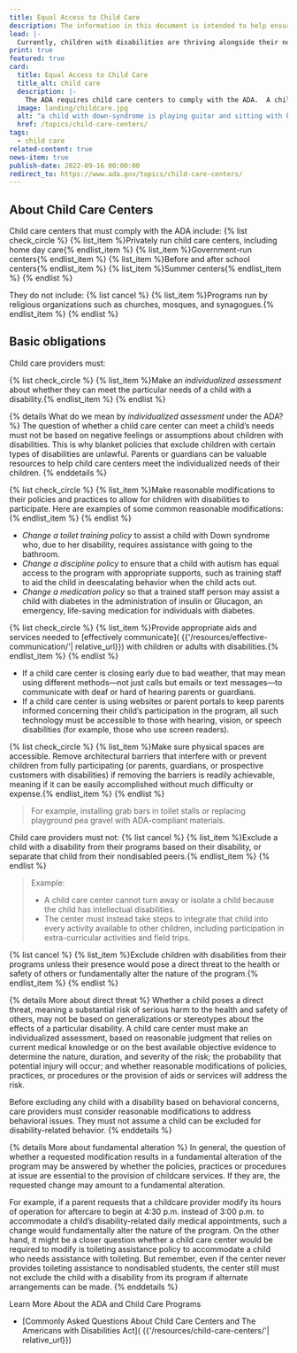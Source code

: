 ```yaml
---
title: Equal Access to Child Care
description: The information in this document is intended to help ensure equal access for all children to child care programs And not turned away based on assumptions about the severity of their disability or how much assistance they may need.
lead: |-
  Currently, children with disabilities are thriving alongside their nondisabled peers in childcare centers across the country that foster inclusion. A child with a disability must never be turned away from a child care center based on assumptions about the severity of the disability or how much assistance they may need. Inclusive programs fulfill the ADA’s promise to ensure equal access to child care programs for all children. The information below is intended to help ensure that your child care program fulfills this promise, too.
print: true
featured: true
card:
  title: Equal Access to Child Care
  title_alt: child care
  description: |-
    The ADA requires child care centers to comply with the ADA.  A child with a disability must never be turned away based on assumptions about their disability.
  image: landing/childcare.jpg
  alt: "a child with down-syndrome is playing guitar and sitting with kids and a teacher"
  href: /topics/child-care-centers/
tags:
  - child care
related-content: true
news-item: true
publish-date: 2022-09-16 00:00:00
redirect_to: https://www.ada.gov/topics/child-care-centers/
---
```

## About Child Care Centers

Child care centers that must comply with the ADA include:
{% list check_circle %}
{% list_item %}Privately run child care centers, including home day care{% endlist_item %}
{% list_item %}Government-run centers{% endlist_item %}
{% list_item %}Before and after school centers{% endlist_item %}
{% list_item %}Summer centers{% endlist_item %}
{% endlist %}

They do not include:
{% list cancel %}
{% list_item %}Programs run by religious organizations such as churches, mosques, and synagogues.{% endlist_item %}
{% endlist %}

## Basic obligations

Child care providers must:

{% list check_circle %}
{% list_item %}Make an *individualized assessment* about whether they can meet the particular needs of a child with a disability.{% endlist_item %}
{% endlist %}

{% details What do we mean by <em>individualized assessment</em> under the ADA? %}
The question of whether a child care center can meet a child’s needs must not be based on  negative feelings or assumptions about children with disabilities. This is why blanket policies that exclude children with certain types of disabilities are unlawful. Parents or guardians can be valuable resources to help child care centers meet the individualized needs of their children.
{% enddetails %}

{% list check_circle %}
{% list_item %}Make reasonable modifications to their policies and practices to allow for children with disabilities to participate. Here are examples of some common reasonable modifications:{% endlist_item %}
{% endlist %}

- *Change a toilet training policy* to assist a child with Down syndrome who, due to her disability, requires assistance with going to the bathroom.
- *Change a discipline policy* to ensure that a child with autism has equal access to the program with appropriate supports, such as training staff to aid the child in deescalating behavior when the child acts out.
- *Change a medication policy* so that a trained staff person may assist a child with diabetes in the administration of insulin or Glucagon, an emergency, life-saving medication for individuals with diabetes.

{% list check_circle %}
{% list_item %}Provide appropriate aids and services needed to [effectively communicate]( {{'/resources/effective-communication/'| relative_url}}) with children or adults with disabilities.{% endlist_item %}
{% endlist %}

- If a child care center is closing early due to bad weather, that may mean using different methods—not just calls but emails or text messages—to communicate with deaf or hard of hearing parents or guardians.
- If a child care center is using websites or parent portals to keep parents informed concerning their child’s participation in the program, all such technology must be accessible to those with hearing, vision, or speech disabilities (for example, those who use screen readers).

{% list check_circle %}
{% list_item %}Make sure physical spaces are accessible. Remove architectural barriers that interfere with or prevent children from fully participating  (or parents, guardians, or prospective customers with disabilities) if removing the barriers is readily achievable, meaning if it can be easily accomplished without much difficulty or expense.{% endlist_item %}
{% endlist %}
>For example, installing grab bars in toilet stalls or replacing playground pea gravel with ADA-compliant materials.

Child care providers must not:
{% list cancel %}
{% list_item %}Exclude a child with a disability from their programs based on their disability, or separate that child from their nondisabled peers.{% endlist_item %}
{% endlist %}

>Example:
>- A child care center cannot turn away or isolate a child because the child has intellectual disabilities.
>- The center must instead take steps to integrate that child into every activity available to other children, including participation in extra-curricular activities and field trips.


{% list cancel %}
{% list_item %}Exclude children with disabilities from their programs unless their presence would pose a direct threat to the health or safety of others or fundamentally alter the nature of the program.{% endlist_item %}
{% endlist %}

{% details More about direct threat %}
Whether a child poses a direct threat, meaning a substantial risk of serious harm to the health and safety of others, may not be based on generalizations or stereotypes about the effects of a particular disability. A child care center must make an individualized assessment, based on reasonable judgment that relies on current medical knowledge or on the best available objective evidence to determine the nature, duration, and severity of the risk; the probability that potential injury will occur; and whether reasonable modifications of policies, practices, or procedures or the provision of aids or services will address the risk.

Before excluding any child with a disability based on behavioral concerns, care providers must consider reasonable modifications to address behavioral issues. They must not assume a child can be excluded for disability-related behavior.
{% enddetails %}


{% details More about fundamental alteration %}
In general, the question of whether a requested modification results in a fundamental alteration of the program may be answered by whether the policies, practices or procedures at issue are essential to the provision of childcare services.  If they are, the requested change may amount to a fundamental alteration.

For example, if a parent requests that a childcare provider modify its hours of operation for aftercare to begin at 4:30 p.m. instead of 3:00 p.m. to accommodate a child’s disability-related daily medical appointments, such a change would fundamentally alter the nature of the program. On the other hand, it might be a closer question whether a child care center would be required to modify is toileting assistance policy to accommodate a child who needs assistance with toileting. But remember, even if the center never provides toileting assistance to nondisabled students, the center still must not exclude the child with a disability from its program if alternate arrangements can be made.
{% enddetails %}

Learn More About the ADA and Child Care Programs
- [Commonly Asked Questions About Child Care Centers and The Americans with Disabilities Act]( {{'/resources/child-care-centers/'| relative_url}})
